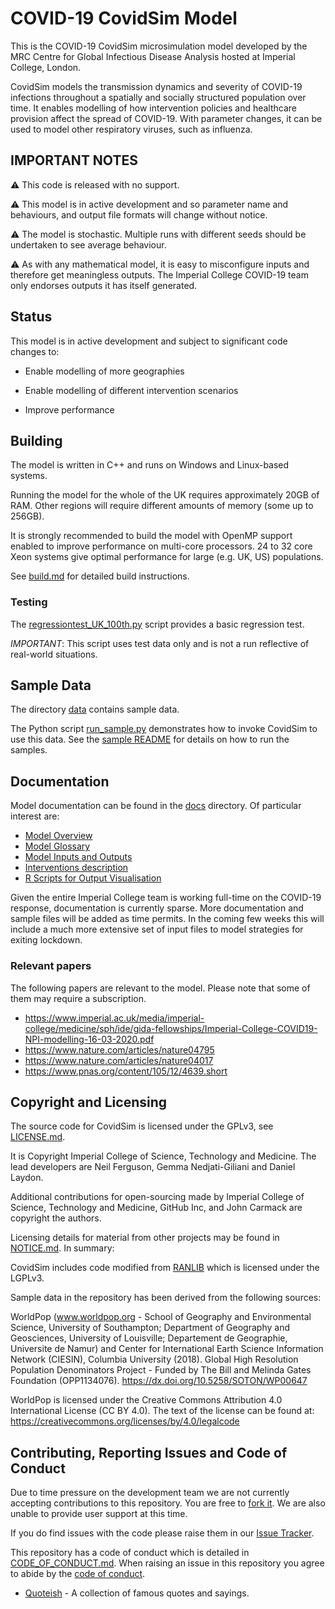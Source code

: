 # COVID-19 CovidSim Model

This is the COVID-19 CovidSim microsimulation model developed by the MRC Centre for Global
Infectious Disease Analysis hosted at Imperial College, London.

CovidSim models the transmission dynamics and severity of COVID-19 infections throughout a spatially and socially structured
population over time.  It enables modelling of how intervention policies and
healthcare provision affect the spread of COVID-19. With parameter changes, it can be used
to model other respiratory viruses, such as influenza.

## IMPORTANT NOTES

:warning: This code is released with no support.

:warning: This model is in active development and so parameter name and behaviours, and output file formats will change without notice.

:warning: The model is stochastic. Multiple runs with different seeds should be undertaken to see average behaviour.

:warning: As with any mathematical model, it is easy to misconfigure inputs and therefore get meaningless outputs. The Imperial College COVID-19 team only endorses outputs it has itself generated.

## Status

This model is in active development and subject to significant code changes
to:

 * Enable modelling of more geographies

 * Enable modelling of different intervention scenarios

 * Improve performance

## Building

The model is written in C++ and runs on Windows and Linux-based systems.

Running the model for the whole of the UK requires approximately 20GB of RAM.
Other regions will require different amounts of memory (some up to 256GB).

It is strongly recommended to build the model with OpenMP support enabled to
improve performance on multi-core processors. 24 to 32 core Xeon systems give
optimal performance for large (e.g. UK, US) populations.

See [build.md](./docs/build.md) for detailed build instructions.

### Testing

The [regressiontest_UK_100th.py](./tests/regressiontest_UK_100th.py) script
provides a basic regression test.

*IMPORTANT*: This script uses test data only and is not a run reflective of
real-world situations.

## Sample Data

The directory [data](./data) contains sample data.

The Python script [run_sample.py](./data/run_sample.py) demonstrates how to invoke
CovidSim to use this data.  See the [sample README](./data/README.md) for
details on how to run the samples.

## Documentation

Model documentation can be found in the [docs](./docs) directory.  Of
particular interest are:

 * [Model Overview](./docs/model-overview.md)
 * [Model Glossary](./docs/model-glossary.md)
 * [Model Inputs and Outputs](./docs/inputs-and-outputs.md)
 * [Interventions description](./docs/intervention-description.md)
 * [R Scripts for Output Visualisation](./docs/inputs-and-outputs.md#r-summary-visualisations)

Given the entire Imperial College team is working full-time on the COVID-19 response, documentation is currently sparse. More documentation and sample files will be added as time permits. In the coming few weeks this will include a much more extensive set of input files to model strategies for exiting lockdown.

### Relevant papers

The following papers are relevant to the model.  Please note that some of them
may require a subscription.

 - https://www.imperial.ac.uk/media/imperial-college/medicine/sph/ide/gida-fellowships/Imperial-College-COVID19-NPI-modelling-16-03-2020.pdf
 - https://www.nature.com/articles/nature04795
 - https://www.nature.com/articles/nature04017
 - https://www.pnas.org/content/105/12/4639.short

## Copyright and Licensing

The source code for CovidSim is licensed under the GPLv3, see
[LICENSE.md](LICENSE.md).

It is Copyright Imperial College of Science, Technology and Medicine. The 
lead developers are Neil Ferguson, Gemma Nedjati-Giliani and Daniel Laydon.

Additional contributions for open-sourcing made by Imperial College of
Science, Technology and Medicine, GitHub Inc, and John Carmack are copyright
the authors.

Licensing details for material from other projects may be found in
[NOTICE.md](NOTICE.md). In summary:

CovidSim includes code modified from
[RANLIB](https://people.sc.fsu.edu/~jburkardt/c_src/ranlib/ranlib.html) which
is licensed under the LGPLv3.

Sample data in the repository has been derived from the following sources:

WorldPop (www.worldpop.org - School of Geography and Environmental Science,
University of Southampton; Department of Geography and Geosciences, University
of Louisville; Departement de Geographie, Universite de Namur) and Center for
International Earth Science Information Network (CIESIN), Columbia University
(2018). Global High Resolution Population Denominators Project - Funded by The
Bill and Melinda Gates Foundation (OPP1134076).
https://dx.doi.org/10.5258/SOTON/WP00647

WorldPop is licensed under the Creative Commons Attribution 4.0 International
License (CC BY 4.0).  The text of the license can be found at:
https://creativecommons.org/licenses/by/4.0/legalcode

## Contributing, Reporting Issues and Code of Conduct

Due to time pressure on the development team we are not currently accepting
contributions to this repository.  You are free to
[fork it](https://github.com/mrc-ide/covid-sim/fork). We are also unable to provide user support at this time.

If you do find issues with the code please raise them in our
[Issue Tracker](https://github.com/mrc-ide/covid-sim/issues).

This repository has a code of conduct which is detailed in
[CODE_OF_CONDUCT.md](./CODE_OF_CONDUCT.md).  When raising an issue in this
repository you agree to abide by the [code of conduct](./CODE_OF_CONDUCT.md).









* [Quoteish](https://www.quoteish.org/) - A collection of famous quotes and sayings.
